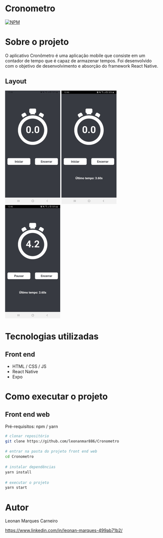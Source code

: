 # Cronometro 
[![NPM](https://img.shields.io/npm/l/react)](https://github.com/leonanmar886/Cronometro/blob/main/LICENSE) 

# Sobre o projeto

O aplicativo Cronômetro é uma aplicação mobile que consiste em um contador de tempo que é capaz de armazenar tempos. Foi desenvolvido com o objetivo de desenvolvimento e absorção do framework React Native.

## Layout
![Image 1](https://github.com/leonanmar886/assets/blob/main/Cronometro%20Images/Screenshot_20210805-124608_Expo%20Go.jpg)  ![Image 2](https://github.com/leonanmar886/assets/blob/main/Cronometro%20Images/Screenshot_20210805-124645_Expo%20Go.jpg)  ![Image 3](https://github.com/leonanmar886/assets/blob/main/Cronometro%20Images/Screenshot_20210805-124651_Expo%20Go.jpg)

# Tecnologias utilizadas
## Front end
- HTML / CSS / JS 
- React Native
- Expo

# Como executar o projeto

## Front end web
Pré-requisitos: npm / yarn

```bash
# clonar repositório
git clone https://github.com/leonanmar886/Cronometro

# entrar na pasta do projeto front end web
cd Cronometro

# instalar dependências
yarn install

# executar o projeto
yarn start
```

# Autor

Leonan Marques Carneiro

https://www.linkedin.com/in/leonan-marques-499ab71b2/

